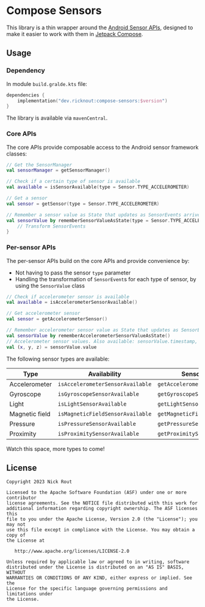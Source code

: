 # Compose Sensors

This library is a thin wrapper around the [Android Sensor APIs](https://developer.android.com/guide/topics/sensors/sensors_overview),
designed to make it easier to work with them in [Jetpack Compose](https://developer.android.com/jetpack/compose).

## Usage

### Dependency

In module `build.gralde.kts` file:

```kotlin
dependencies {
    implementation("dev.ricknout:compose-sensors:$version")
}
```

The library is available via `mavenCentral`.

### Core APIs

The core APIs provide composable access to the Android sensor framework classes:

```kotlin
// Get the SensorManager
val sensorManager = getSensorManager()

// Check if a certain type of sensor is available
val available = isSensorAvailable(type = Sensor.TYPE_ACCELEROMETER)

// Get a sensor
val sensor = getSensor(type = Sensor.TYPE_ACCELEROMETER)

// Remember a sensor value as State that updates as SensorEvents arrive
val sensorValue by rememberSensorValueAsState(type = Sensor.TYPE_ACCELEROMETER) { event ->
    // Transform SensorEvents
}
```

### Per-sensor APIs

The per-sensor APIs build on the core APIs and provide convenience by:
* Not having to pass the sensor `type` parameter
* Handling the transformation of `SensorEvent`s for each type of sensor, by using the `SensorValue` class

```kotlin
// Check if accelerometer sensor is available
val available = isAccelerometerSensorAvailable()

// Get accelerometer sensor
val sensor = getAccelerometerSensor()

// Remember accelerometer sensor value as State that updates as SensorEvents arrive
val sensorValue by rememberAccelerometerSensorValueAsState()
// Accelerometer sensor values. Also available: sensorValue.timestamp, sensorValue.accuracy
val (x, y, z) = sensorValue.value
```

The following sensor types are available:

| Type           | Availability                     | Sensor                   | Sensor value                              |
|----------------|----------------------------------|--------------------------|-------------------------------------------|
| Accelerometer  | `isAccelerometerSensorAvailable` | `getAccelerometerSensor` | `rememberAccelerometerSensorValueAsState` |
| Gyroscope      | `isGyroscopeSensorAvailable`     | `getGyroscopeSensor`     | `rememberGyroscopeSensorValueAsState`     |
| Light          | `isLightSensorAvailable`         | `getLightSensor`         | `rememberLightSensorValueAsState`         |
| Magnetic field | `isMagneticFieldSensorAvailable` | `getMagneticFieldSensor` | `rememberMagneticFieldSensorValueAsState` |
| Pressure       | `isPressureSensorAvailable`      | `getPressureSensor`      | `rememberPressureSensorValueAsState`      |
| Proximity      | `isProximitySensorAvailable`     | `getProximitySensor`     | `rememberProximitySensorValueAsState`     |

Watch this space, more types to come!

## License

```
Copyright 2023 Nick Rout

Licensed to the Apache Software Foundation (ASF) under one or more contributor
license agreements. See the NOTICE file distributed with this work for
additional information regarding copyright ownership. The ASF licenses this
file to you under the Apache License, Version 2.0 (the "License"); you may not
use this file except in compliance with the License. You may obtain a copy of
the License at

   http://www.apache.org/licenses/LICENSE-2.0

Unless required by applicable law or agreed to in writing, software
distributed under the License is distributed on an "AS IS" BASIS, WITHOUT
WARRANTIES OR CONDITIONS OF ANY KIND, either express or implied. See the
License for the specific language governing permissions and limitations under
the License.
```
